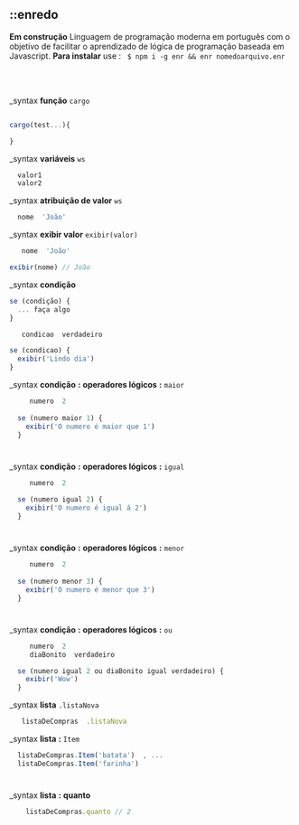 ## ::enredo 

**Em construção**  Linguagem de programação moderna em português com o objetivo de facilitar o aprendizado de lógica de programação baseada em Javascript. **Para instalar** use : ` $ npm i -g enr && enr nomedoarquivo.enr`

<br>
<br>

_syntax **função** `cargo`  
```javascript

cargo(test...){

}
```

_syntax **variáveis** `ws`  
```javascript
  valor1
  valor2
```

_syntax **atribuição de valor** `ws`  
```javascript
  nome  'João'
```

_syntax **exibir valor** `exibir(valor)`  
```javascript
   nome  'João'

exibir(nome) // João
```

_syntax **condição**
```javascript
se (condição) {
  ... faça algo
}
```
```javascript
   condicao  verdadeiro

se (condicao) {
  exibir('Lindo dia')
}
```

_syntax **condição** **:** **operadores lógicos** **:** `maior`

```javascript
     numero  2
  
  se (numero maior 1) {
    exibir('O numero é maior que 1')
  }

```
#

_syntax **condição** **:** **operadores lógicos** **:** `igual`

```javascript
     numero  2
  
  se (numero igual 2) {
    exibir('O numero é igual á 2')
  }
```

#

_syntax **condição** **:** **operadores lógicos** **:** `menor`

```javascript
     numero  2
  
  se (numero menor 3) {
    exibir('O numero é menor que 3')
  }
  ```
#

_syntax **condição** **:** **operadores lógicos** **:** `ou`

```javascript
     numero  2
     diaBonito  verdadeiro

  se (numero igual 2 ou diaBonito igual verdadeiro) {
    exibir('Wow')
  }
  ```

_syntax **lista** `.listaNova`  
```javascript
   listaDeCompras  .listaNova
```

_syntax **lista** **:** `Item`

  ```javascript
    listaDeCompras.Item('batata')  , ...
    listaDeCompras.Item('farinha')
  ```

#

_syntax **lista** **:** **quanto**

```javascript
    listaDeCompras.quanto // 2
  ```
